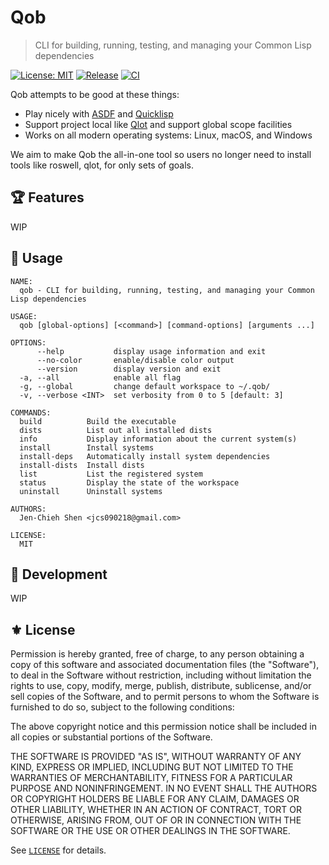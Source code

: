 # Qob
> CLI for building, running, testing, and managing your Common Lisp dependencies

[![License: MIT](https://img.shields.io/badge/License-MIT-green.svg)](https://opensource.org/licenses/MIT)
[![Release](https://img.shields.io/github/tag/cl-qob/cli.svg?label=release&logo=github)](https://github.com/cl-qob/cli/releases/latest)
[![CI](https://github.com/cl-qob/cli/actions/workflows/test.yml/badge.svg)](https://github.com/cl-qob/cli/actions/workflows/test.yml)

Qob attempts to be good at these things:

- Play nicely with [ASDF][] and [Quicklisp][]
- Support project local like [Qlot][] and support global scope facilities
- Works on all modern operating systems: Linux, macOS, and Windows

We aim to make Qob the all-in-one tool so users no longer need to install
tools like roswell, qlot, for only sets of goals.

## 🏆 Features

WIP

## 🔧 Usage

```
NAME:
  qob - CLI for building, running, testing, and managing your Common Lisp dependencies

USAGE:
  qob [global-options] [<command>] [command-options] [arguments ...]

OPTIONS:
      --help           display usage information and exit
      --no-color       enable/disable color output
      --version        display version and exit
  -a, --all            enable all flag
  -g, --global         change default workspace to ~/.qob/
  -v, --verbose <INT>  set verbosity from 0 to 5 [default: 3]

COMMANDS:
  build          Build the executable
  dists          List out all installed dists
  info           Display information about the current system(s)
  install        Install systems
  install-deps   Automatically install system dependencies
  install-dists  Install dists
  list           List the registered system
  status         Display the state of the workspace
  uninstall      Uninstall systems

AUTHORS:
  Jen-Chieh Shen <jcs090218@gmail.com>

LICENSE:
  MIT
```

## 🔨 Development

WIP

## ⚜️ License

Permission is hereby granted, free of charge, to any person obtaining a copy
of this software and associated documentation files (the "Software"), to deal
in the Software without restriction, including without limitation the rights
to use, copy, modify, merge, publish, distribute, sublicense, and/or sell
copies of the Software, and to permit persons to whom the Software is
furnished to do so, subject to the following conditions:

The above copyright notice and this permission notice shall be included in all
copies or substantial portions of the Software.

THE SOFTWARE IS PROVIDED "AS IS", WITHOUT WARRANTY OF ANY KIND, EXPRESS OR
IMPLIED, INCLUDING BUT NOT LIMITED TO THE WARRANTIES OF MERCHANTABILITY,
FITNESS FOR A PARTICULAR PURPOSE AND NONINFRINGEMENT. IN NO EVENT SHALL THE
AUTHORS OR COPYRIGHT HOLDERS BE LIABLE FOR ANY CLAIM, DAMAGES OR OTHER
LIABILITY, WHETHER IN AN ACTION OF CONTRACT, TORT OR OTHERWISE, ARISING FROM,
OUT OF OR IN CONNECTION WITH THE SOFTWARE OR THE USE OR OTHER DEALINGS IN THE
SOFTWARE.

See [`LICENSE`](./LICENSE) for details.


<!-- Links -->

[ASDF]: https://asdf.common-lisp.dev/
[Quicklisp]: https://www.quicklisp.org/beta/

[Roswell]: https://roswell.github.io/
[Qlot]: https://github.com/fukamachi/qlot
